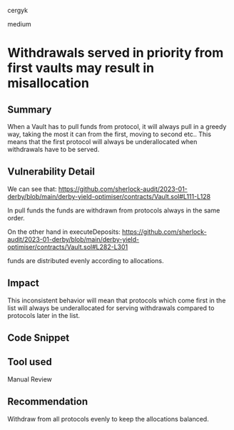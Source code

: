 cergyk

medium

# Withdrawals served in priority from first vaults may result in misallocation

## Summary
When a Vault has to pull funds from protocol, it will always pull in a greedy way, taking the most it can from the first, moving to second etc..
This means that the first protocol will always be underallocated when withdrawals have to be served. 

## Vulnerability Detail
We can see that:
https://github.com/sherlock-audit/2023-01-derby/blob/main/derby-yield-optimiser/contracts/Vault.sol#L111-L128

In pull funds the funds are withdrawn from protocols always in the same order.

On the other hand in executeDeposits:
https://github.com/sherlock-audit/2023-01-derby/blob/main/derby-yield-optimiser/contracts/Vault.sol#L282-L301

funds are distributed evenly according to allocations.

## Impact
This inconsistent behavior will mean that protocols which come first in the list will always be underallocated for serving withdrawals compared to protocols later in the list.

## Code Snippet

## Tool used

Manual Review

## Recommendation
Withdraw from all protocols evenly to keep the allocations balanced.